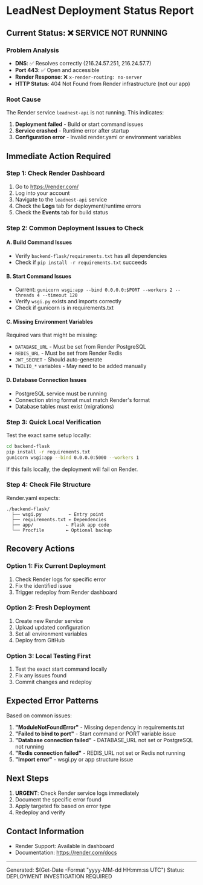 # LeadNest Deployment Status Report

## Current Status: ❌ SERVICE NOT RUNNING

### Problem Analysis
- **DNS**: ✅ Resolves correctly (216.24.57.251, 216.24.57.7)
- **Port 443**: ✅ Open and accessible
- **Render Response**: ❌ `x-render-routing: no-server` 
- **HTTP Status**: 404 Not Found from Render infrastructure (not our app)

### Root Cause
The Render service `leadnest-api` is not running. This indicates:
1. **Deployment failed** - Build or start command issues
2. **Service crashed** - Runtime error after startup
3. **Configuration error** - Invalid render.yaml or environment variables

## Immediate Action Required

### Step 1: Check Render Dashboard
1. Go to https://render.com/
2. Log into your account
3. Navigate to the `leadnest-api` service
4. Check the **Logs** tab for deployment/runtime errors
5. Check the **Events** tab for build status

### Step 2: Common Deployment Issues to Check

#### A. Build Command Issues
- Verify `backend-flask/requirements.txt` has all dependencies
- Check if `pip install -r requirements.txt` succeeds

#### B. Start Command Issues  
- Current: `gunicorn wsgi:app --bind 0.0.0.0:$PORT --workers 2 --threads 4 --timeout 120`
- Verify `wsgi.py` exists and imports correctly
- Check if gunicorn is in requirements.txt

#### C. Missing Environment Variables
Required vars that might be missing:
- `DATABASE_URL` - Must be set from Render PostgreSQL
- `REDIS_URL` - Must be set from Render Redis
- `JWT_SECRET` - Should auto-generate
- `TWILIO_*` variables - May need to be added manually

#### D. Database Connection Issues
- PostgreSQL service must be running
- Connection string format must match Render's format
- Database tables must exist (migrations)

### Step 3: Quick Local Verification
Test the exact same setup locally:

```bash
cd backend-flask
pip install -r requirements.txt
gunicorn wsgi:app --bind 0.0.0.0:5000 --workers 1
```

If this fails locally, the deployment will fail on Render.

### Step 4: Check File Structure
Render.yaml expects:
```
./backend-flask/
  ├── wsgi.py          ← Entry point
  ├── requirements.txt ← Dependencies  
  ├── app/            ← Flask app code
  └── Procfile        ← Optional backup
```

## Recovery Actions

### Option 1: Fix Current Deployment
1. Check Render logs for specific error
2. Fix the identified issue
3. Trigger redeploy from Render dashboard

### Option 2: Fresh Deployment
1. Create new Render service
2. Upload updated configuration
3. Set all environment variables
4. Deploy from GitHub

### Option 3: Local Testing First
1. Test the exact start command locally
2. Fix any issues found
3. Commit changes and redeploy

## Expected Error Patterns

Based on common issues:

1. **"ModuleNotFoundError"** - Missing dependency in requirements.txt
2. **"Failed to bind to port"** - Start command or PORT variable issue
3. **"Database connection failed"** - DATABASE_URL not set or PostgreSQL not running
4. **"Redis connection failed"** - REDIS_URL not set or Redis not running
5. **"Import error"** - wsgi.py or app structure issue

## Next Steps

1. **URGENT**: Check Render service logs immediately
2. Document the specific error found
3. Apply targeted fix based on error type
4. Redeploy and verify

## Contact Information
- Render Support: Available in dashboard
- Documentation: https://render.com/docs

---
Generated: $(Get-Date -Format "yyyy-MM-dd HH:mm:ss UTC")
Status: DEPLOYMENT INVESTIGATION REQUIRED
